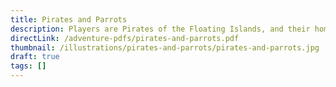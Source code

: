 ```yaml
---
title: Pirates and Parrots
description: Players are Pirates of the Floating Islands, and their home, Fera Ley (think Tortuga but in the air) is being attacked by a massive flying ship of the Royal Navy, sent to “bring order and civilization to Fera Ley and put the pirate problem to rest”. The Dread Pirate Mont Blanc was just defeated in battle, and now the players are Fera Ley’s last hope to keep her freedom.
directLink: /adventure-pdfs/pirates-and-parrots.pdf
thumbnail: /illustrations/pirates-and-parrots/pirates-and-parrots.jpg
draft: true
tags: []
---
```

